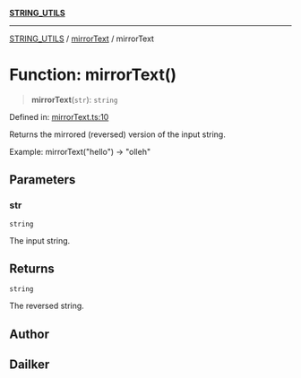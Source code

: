 [**STRING_UTILS**](../../README.md)

***

[STRING_UTILS](../../README.md) / [mirrorText](../README.md) / mirrorText

# Function: mirrorText()

> **mirrorText**(`str`): `string`

Defined in: [mirrorText.ts:10](https://github.com/dailker/everyutil/blob/ca15d4ba82b4dab8856e30bbbb2cca49cda98414/src/string/mirrorText.ts#L10)

Returns the mirrored (reversed) version of the input string.

Example: mirrorText("hello") → "olleh"

## Parameters

### str

`string`

The input string.

## Returns

`string`

The reversed string.

## Author

## Dailker
